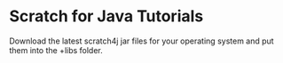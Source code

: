 # Scratch for Java Tutorials

Download the latest scratch4j jar files for your operating system and put them into the +libs folder.